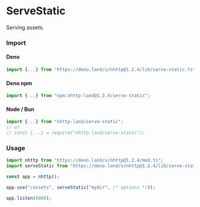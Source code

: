 # ServeStatic
Serving assets.

### Import
#### Deno
```ts
import {...} from "https://deno.land/x/nhttp@1.2.4/lib/serve-static.ts";
```
#### Deno npm
```ts
import {...} from "npm:nhttp-land@1.2.4/serve-static";
```
#### Node / Bun
```ts
import {...} from "nhttp-land/serve-static";
// or
// const {...} = require("nhttp-land/serve-static");
```

### Usage
```ts
import nhttp from "https://deno.land/x/nhttp@1.2.4/mod.ts";
import serveStatic from "https://deno.land/x/nhttp@1.2.4/lib/serve-static.ts";

const app = nhttp();

app.use("/assets", serveStatic("mydir", /* options */));

app.listen(8000);
```
